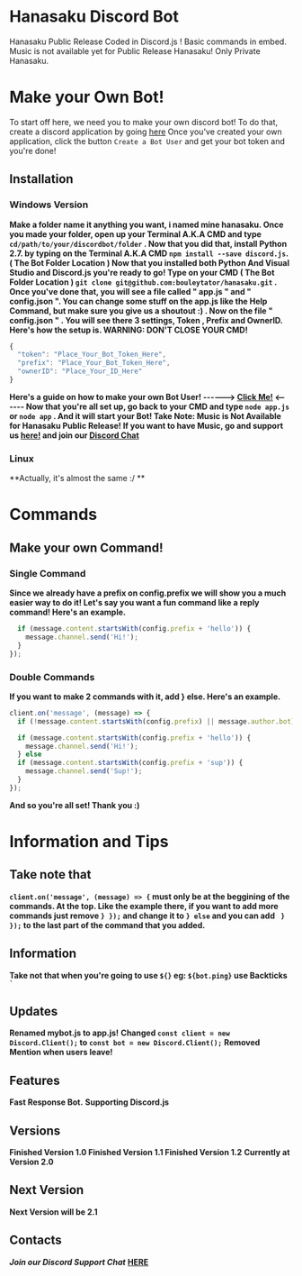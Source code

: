# Hanasaku Discord Bot
Hanasaku Public Release Coded in Discord.js ! Basic commands in embed. Music is not available yet for Public Release Hanasaku! Only Private Hanasaku.

# Make your Own Bot!
To start off here, we need you to make your own discord bot!
To do that, create a discord application by going [here](https://discordapp.com/developers/applications/me/create)
Once you've created your own application, click the button ```Create a Bot User``` and get your bot token and you're done!

## Installation
### Windows Version
**Make a folder name it anything you want, i named mine hanasaku. Once you made your folder, open up your Terminal A.K.A CMD and type `cd/path/to/your/discordbot/folder` . Now that you did that, install Python 2.7. by typing on the Terminal A.K.A CMD `npm install --save discord.js`. ( The Bot Folder Location )  Now that you installed both Python And Visual Studio and Discord.js you're ready to go! Type on your CMD ( The Bot Folder Location ) `git clone git@github.com:bouleytator/hanasaku.git` . Once you've done that, you will see a file called " app.js " and " config.json ". You can change some stuff on the app.js like the Help Command, but make sure you give us a shoutout :) . Now on the file " config.json " . You will see there 3 settings, Token , Prefix and OwnerID. Here's how the setup is. WARNING: DON'T CLOSE YOUR CMD!**

```javascript
{
  "token": "Place_Your_Bot_Token_Here",
  "prefix": "Place_Your_Bot_Token_Here",
  "ownerID": "Place_Your_ID_Here" 
}
```
**Here's a guide on how to make your own Bot User! ------> [Click Me!](https://github.com/reactiflux/discord-irc/wiki/Creating-a-discord-bot-&-getting-a-token) <------
Now that you're all set up, go back to your CMD and type `node app.js` or `node app` . And it will start your Bot!
Take Note: Music is Not Available for Hanasaku Public Release! If you want to have Music, go and support us [here!](https://www.patreon.com/hanasaku) and join our [Discord Chat](https://discord.gg/gk2dJA)**

### Linux
**Actually, it's almost the same :/ **

# Commands

## Make your own Command!
### Single Command
**Since we already have a prefix on config.prefix we will show you a much easier way to do it!
Let's say you want a fun command like a reply command! Here's an example.**
```javascript
  if (message.content.startsWith(config.prefix + 'hello')) {
    message.channel.send('Hi!');
  }
});
```
### Double Commands
**If you want to make 2 commands with it, add } else. Here's an example.**
```javascript
client.on('message', (message) => {
  if (!message.content.startsWith(config.prefix) || message.author.bot) return;

  if (message.content.startsWith(config.prefix + 'hello')) {
    message.channel.send('Hi!');
  } else
  if (message.content.startsWith(config.prefix + 'sup')) {
    message.channel.send('Sup!');
  }
});
```
**And so you're all set! Thank you :)**

# Information and Tips

## Take note that 
**`client.on('message', (message) => {` must only be at the beggining of the commands. At the top. Like the example there, if you want to add more commands just remove ` } }); ` and change it to ` } else ` and you can add ` } });` to the last part of the command that you added.**

## Information
**Take not that when you're going to use `${}` eg: `${bot.ping}` use Backticks ``` ` ```**
 
## Updates
**Renamed mybot.js to app.js!**
**Changed `const client = new Discord.Client();` to `const bot = new Discord.Client();`**
**Removed Mention when users leave!**

## Features
**Fast Response Bot.**
**Supporting Discord.js**

## Versions
**Finished Version 1.0
Finished Version 1.1
Finished Version 1.2**
__**Currently at Version 2.0**__

## Next Version
**Next Version will be 2.1**

## Contacts
***Join our Discord Support Chat*** [**HERE**](https://discord.gg/PszJr6p)
